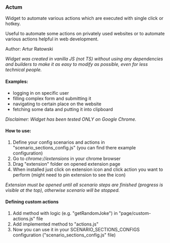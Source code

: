 ### Actum

Widget to automate various actions which are executed with single click or hotkey.

Useful to automate some actions on privately used websites or to automate various actions helpful in web development. 

Author: Artur Ratowski

*Widget was created in vanilla JS (not TS) without using any dependencies and builders to make it as easy to modify as possible, even for less technical people.*

#### Examples:

 * logging in on specific user
 * filling complex form and submitting it
 * navigating to certain place on the website
 * fetching some data and putting it into clipboard

*Disclaimer: Widget has been tested ONLY on Google Chrome.*

#### How to use:
1. Define your config scenarios and actions in "scenario_sections_config.js" (you can find there example configuration)
1. Go to *chrome://extensions* in your chrome browser
1. Drag "extension" folder on opened extension page
1. When installed just click on extension icon and click action you want to perform (might need to pin extension to see the icon)

*Extension must be opened until all scenario steps are finished (progress is visible at the top), otherwise scenario will be stopped.* 

#### Defining custom actions
1. Add method with logic (e.g. "getRandomJoke") in "page/custom-actions.js" file
2. Add implemented method to "actions.js"
3. Now you can use it in your SCENARIO_SECTIONS_CONFIGS configuration ("scenario_sections_config.js" file)
